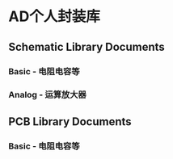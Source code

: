 # AD个人封装库

## Schematic Library Documents

### Basic - 电阻电容等

### Analog - 运算放大器

## PCB Library Documents

### Basic - 电阻电容等